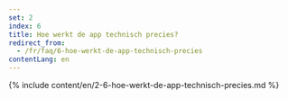 ```yaml
---
set: 2
index: 6
title: Hoe werkt de app technisch precies?
redirect_from: 
  - /fr/faq/6-hoe-werkt-de-app-technisch-precies
contentLang: en
---
```

{% include content/en/2-6-hoe-werkt-de-app-technisch-precies.md %}
